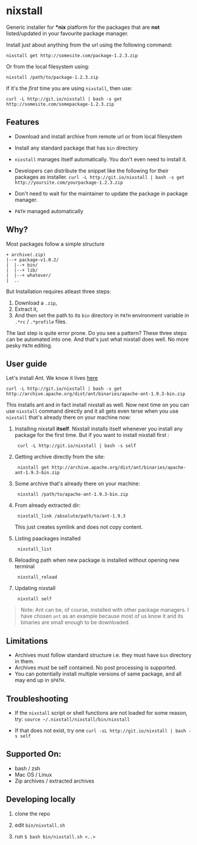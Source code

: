nixstall
========

Generic installer for **\*nix** platform for the packages that are **not** listed/updated in your favourite package manager.

Install just about anything from the url using the following command:

    nixstall get http://somesite.com/package-1.2.3.zip

Or from the local filesystem using:

    nixstall /path/to/package-1.2.3.zip


If it's the *first* time you are using `nixstall`, then use:

    curl -L http://git.io/nixstall | bash -s get http://somesite.com/somepackage-1.2.3.zip


## Features

- Download and install archive from remote url or from local filesystem

- Install any standard package that has `bin` directory

- `nixstall` manages itself automatically. You don't even need to install it.

- Developers can distribute the snippet like the following for their packages as installer.
        `curl -L http://git.io/nixstall | bash -s get http://yoursite.com/yourpackage-1.2.3.zip`

- Don't need to wait for the maintainer to update the package in package manager.

- `PATH` managed automatically


## Why?

Most packages follow a simple structure

    + archive(.zip)
    |--+ package-v1.0.2/
    |  |--+ bin/
    |  |--+ lib/
    |  |--+ whatever/
    |  ..

But Installation requires atleast three steps:

1. Download a `.zip`,
2. Extract it,
3. And then set the path to its `bin` directory in `PATH` environment variable in `.*rc` / `.*profile` files.

The last step is quite error prone. Do you see a pattern? These three steps can be automated into one.
And that's just what nixstall does well. No more pesky `PATH` editing.


## User guide

Let's install Ant. We know it lives [here](http://archive.apache.org/dist/ant/binaries/apache-ant-1.9.3-bin.zip)

    curl -L http://git.io/nixstall | bash -s get http://archive.apache.org/dist/ant/binaries/apache-ant-1.9.3-bin.zip

This installs ant and in fact install nixstall as well. Now next time on you can use `nixstall` command directly and it all
gets even terse when you use `nixstall` that's already there on your machine now:

1. Installing nixstall **itself**. Nixstall installs itself whenever you install any package for the first time. But if you
   want to install nixstall first :

        curl -L http://git.io/nixstall | bash -s self

2. Getting archive directly from the site:

        nixstall get http://archive.apache.org/dist/ant/binaries/apache-ant-1.9.3-bin.zip

3. Some archive that's already there on your machine:

        nixstall /path/to/apache-ant-1.9.3-bin.zip

4. From already extracted dir:

        nixstall_link /absolute/path/to/ant-1.9.3

    This just creates symlink and does not copy content.

5. Listing paackages installed

        nixstall_list

6. Reloading path when new package is installed without opening new terminal

        nixstall_reload

7. Updating nixstall

        nixstall self


> Note: Ant can be, of course, installed with other package managers. I have chosen `ant` as an example because most of
> us know it and its binaries are small enough to be downloaded.


## Limitations

- Archives must follow standard structure i.e. they must have `bin` directory in them.
- Archives must be self contained. No post processing is supported.
- You can potentially install multiple versions of same package, and all may end up in `$PATH`. 

## Troubleshooting

- If the `nixstall` script or shell functions are not loaded for some reason, try:
    `source ~/.nixstall/nixstall/bin/nixstall`

- If that does not exist, try one `curl -sL http://git.io/nixstall | bash -s self`


## Supported On:

- bash / zsh
- Mac OS / Linux 
- Zip archives / extracted archives


## Developing locally

1. clone the repo

2. edit `bin/nixstall.sh`

3. run `$ bash bin/nixstall.sh <..>` 
